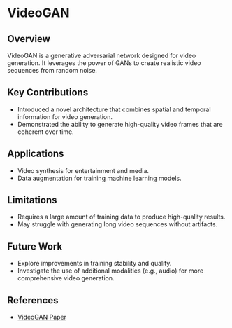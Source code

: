 # VideoGAN

## Overview
VideoGAN is a generative adversarial network designed for video generation. It leverages the power of GANs to create realistic video sequences from random noise.

## Key Contributions
- Introduced a novel architecture that combines spatial and temporal information for video generation.
- Demonstrated the ability to generate high-quality video frames that are coherent over time.

## Applications
- Video synthesis for entertainment and media.
- Data augmentation for training machine learning models.

## Limitations
- Requires a large amount of training data to produce high-quality results.
- May struggle with generating long video sequences without artifacts.

## Future Work
- Explore improvements in training stability and quality.
- Investigate the use of additional modalities (e.g., audio) for more comprehensive video generation.

## References
- [VideoGAN Paper](https://arxiv.org/abs/1606.00483)
